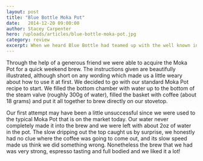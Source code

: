 ```yaml
---
layout: post
title: "Blue Bottle Moka Pot"
date:   2014-12-20 09:00:00
author: Stacey Carpenter
hero: /uploads/articles/blue-bottle-moka-pot.jpg
category: review
excerpt: When we heard Blue Bottle had teamed up with the well known industrial designer Joey Roth, we were excited. The Sora Pot and Desktop speakers by Joey are works of art and really set themselves apart from whats on the market. The Blue Bottle Moka Pot also joins those ranks.
---
```


Through the help of a generous friend we were able to acquire the Moka Pot for a quick weekend brew. The instructions given are beautifully illustrated, although short on any wording which made us a little weary about how to use it at first. We decided to go with our standard Moka Pot recipe to start. We filled the bottom chamber with water up to the bottom of the steam valve (roughly 300g of water), filled the basket with coffee (about 18 grams) and put it all together to brew directly on our stovetop.

Our first attempt may have been a little unsuccessful since we were used to the typical Moka Pot that is on the market today. Our water never completely made it into the brew and we were left with about 2oz of water in the pot. The slow dripping out the top caught us by surprise, we honestly had no clue where the coffee was going to come out, and its slow speed made us think we did something wrong. Nonetheless the brew that we had was very strong, espresso tasting and full bodied and we liked it a lot!